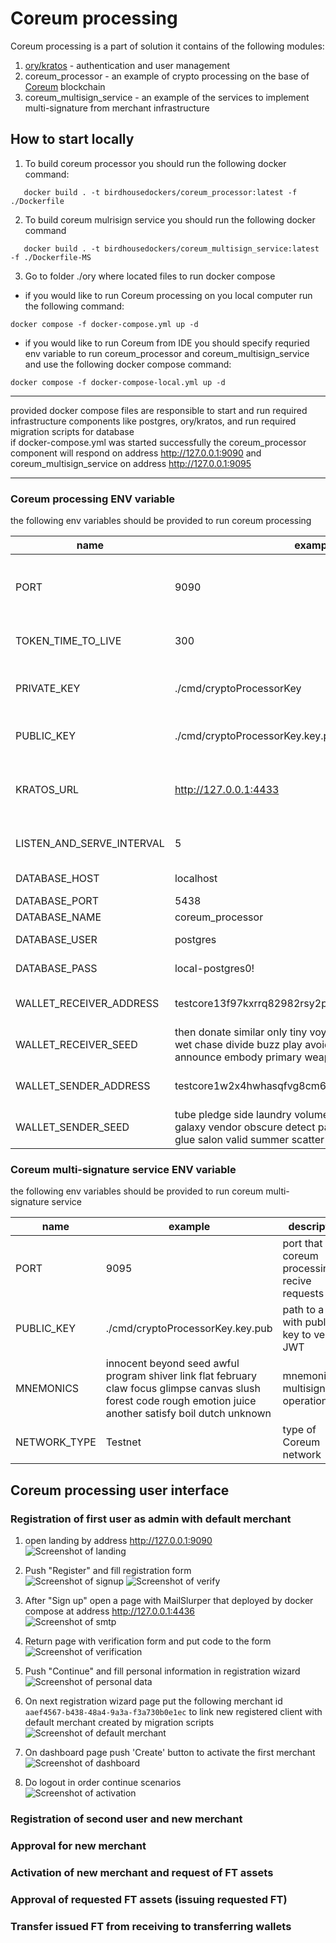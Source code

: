 # Coreum processing
Coreum processing is a part of solution 
it contains of the following modules:
1. [ory/kratos](https://www.ory.sh/kratos/) - authentication and user management
2. coreum_processor - an example of crypto processing on the base of [Coreum](https://www.coreum.com/) blockchain 
3. coreum_multisign_service - an example of the services to implement multi-signature from merchant infrastructure

## How to start locally
1. To build coreum processor you should run the following docker command:
```
   docker build . -t birdhousedockers/coreum_processor:latest -f ./Dockerfile
```
2. To build coreum mulrisign service you should run the following docker command
```
   docker build . -t birdhousedockers/coreum_multisign_service:latest -f ./Dockerfile-MS
```
3. Go to folder ./ory where located files to run docker compose
- if you would like to run Coreum processing on you local computer run the following command:
```
docker compose -f docker-compose.yml up -d
```
- if you would like to run Coreum from IDE you should specify requried env variable 
to run coreum_processor and coreum_multisign_service and use the following docker compose command:
```
docker compose -f docker-compose-local.yml up -d
```
***
provided docker compose files are responsible to start and run required infrastructure components like 
postgres, ory/kratos, and run required migration scripts for database </br>
if docker-compose.yml was started successfully the coreum_processor component 
will respond on address http://127.0.0.1:9090 and coreum_multisign_service on address  http://127.0.0.1:9095
***
### Coreum processing ENV variable

the following env variables should be provided to run coreum processing

| name                      | example                                                                                                                                                      | description                                          |
|---------------------------|--------------------------------------------------------------------------------------------------------------------------------------------------------------|------------------------------------------------------|
| PORT                      | 9090                                                                                                                                                         | port that used coreum processing to recive requests  |
| TOKEN_TIME_TO_LIVE        | 300                                                                                                                                                          | time to live in seconds for JWT token                |
| PRIVATE_KEY               | ./cmd/cryptoProcessorKey                                                                                                                                     | path to a file with private key to generate JWT      |
| PUBLIC_KEY                | ./cmd/cryptoProcessorKey.key.pub                                                                                                                             | path to a file with public key to verify JWT         |
| KRATOS_URL                | http://127.0.0.1:4433                                                                                                                                        | url where kratos is hosting for user authentications |
| LISTEN_AND_SERVE_INTERVAL | 5                                                                                                                                                            | interval to listen and serve deposits                |
| DATABASE_HOST             | localhost                                                                                                                                                    | postgres host address                                |
| DATABASE_PORT             | 5438                                                                                                                                                         | postgres port                                        |
| DATABASE_NAME             | coreum_processor                                                                                                                                             | database name                                        |
| DATABASE_USER             | postgres                                                                                                                                                     | database user name                                   |
| DATABASE_PASS             | local-postgres0!                                                                                                                                             | database password                                    |
| WALLET_RECEIVER_ADDRESS   | testcore13f97kxrrq82982rsy2paqf9tx8e2jw5g2ufdfu                                                                                                              | receiver wallet address of the processing            |
| WALLET_RECEIVER_SEED      | then donate similar only tiny voyage tribe derive spare snap wet chase divide buzz play avoid captain wonder chair announce embody primary weapon breeze     | mnemonic for receiver wallet                         |
| WALLET_SENDER_ADDRESS     | testcore1w2x4hwhasqfvg8cm6kyduzgwngvp0wf46eshmc                                                                                                              | sending wallet address of the processing             |
| WALLET_SENDER_SEED        | tube pledge side laundry volume actress route pink ring galaxy vendor obscure detect patient early memory reflect glue salon valid summer scatter damp total | mnemonic for sending wallet                          |

### Coreum multi-signature service ENV variable
the following env variables should be provided to run coreum multi-signature service

| name         | example                                                                                                                                                         | description                                         |
|--------------|-----------------------------------------------------------------------------------------------------------------------------------------------------------------|-----------------------------------------------------|
| PORT         | 9095                                                                                                                                                            | port that used coreum processing to recive requests |
| PUBLIC_KEY   | ./cmd/cryptoProcessorKey.key.pub                                                                                                                                | path to a file with public key to verify JWT        |
| MNEMONICS    | innocent beyond seed awful program shiver link flat february claw focus glimpse canvas slush forest code rough emotion juice another satisfy boil dutch unknown | mnemonic for multisignature operation               |
| NETWORK_TYPE | Testnet                                                                                                                                                         | type of Coreum network                              |

## Coreum processing user interface

### Registration of first user as admin with default merchant
1. open landing by address http://127.0.0.1:9090</br>
   ![Screenshot of landing](https://github.com/TatarinovIgor/coreum_processor/blob/main/documentation/images/001-landing.png)
2. Push "Register" and fill registration form </br>
   ![Screenshot of signup](https://github.com/TatarinovIgor/coreum_processor/blob/main/documentation/images/002-signup.png)
   ![Screenshot of verify](https://github.com/TatarinovIgor/coreum_processor/blob/main/documentation/images/003-verify.png)

3. After "Sign up" open a page with MailSlurper that deployed by docker compose at address http://127.0.0.1:4436 </br>
   ![Screenshot of smtp](https://github.com/TatarinovIgor/coreum_processor/blob/main/documentation/images/004-smtp.png)
 
4. Return page with verification form and put code to the form</br>
   ![Screenshot of verification](https://github.com/TatarinovIgor/coreum_processor/blob/main/documentation/images/005-verification.png)

5. Push "Continue" and fill personal information in registration wizard</br>
   ![Screenshot of personal data](https://github.com/TatarinovIgor/coreum_processor/blob/main/documentation/images/006-personaldata.png)

6. On next registration wizard page put the following merchant id `aaef4567-b438-48a4-9a3a-f3a730b0e1ec` 
to link new registered client with default merchant created by migration scripts </br>
   ![Screenshot of default merchant](https://github.com/TatarinovIgor/coreum_processor/blob/main/documentation/images/007-defaultmerchant.png)

7. On dashboard page push 'Create' button to activate the first merchant </br>
   ![Screenshot of dashboard](https://github.com/TatarinovIgor/coreum_processor/blob/main/documentation/images/008-dashboard.png) </br>

8. Do logout in order continue scenarios </br>
    ![Screenshot of activation](https://github.com/TatarinovIgor/coreum_processor/blob/main/documentation/images/009-activation.png)

### Registration of second user and new merchant

### Approval for new merchant

### Activation of new merchant and request of FT assets

### Approval of requested FT assets (issuing requested FT)

### Transfer issued FT from receiving to transferring wallets



